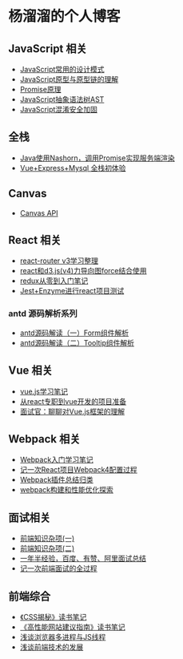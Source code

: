 # 杨溜溜的个人博客

## JavaScript 相关

* [JavaScript常用的设计模式](./posts/JavaScript常用的设计模式.md)
* [JavaScript原型与原型链的理解](./posts/JavaScript原型与原型链的理解.md)
* [Promise原理](./posts/Promise原理.md)
* [JavaScript抽象语法树AST](./posts/JavaScript抽象语法树AST.md)
* [JavaScript混淆安全加固](./posts/JavaScript混淆安全加固.md)

## 全栈

* [Java使用Nashorn，调用Promise实现服务端渲染](./posts/Java的JavaScript引擎-nashorn.md)
* [Vue+Express+Mysql 全栈初体验](./posts/Vue+Express+Mysql全栈初体验.md)

## Canvas

* [Canvas API](./posts/Canvas_API.md)

## React 相关

* [react-router v3学习整理](./posts/react-router_v3学习整理.md)
* [react和d3.js(v4)力导向图force结合使用](./posts/react和d3.js(v4)力导向图force结合使用.md)
* [redux从零到入门笔记](./posts/redux从零到入门笔记.md)
* [Jest+Enzyme进行react项目测试](./posts/Jest+Enzyme进行react项目测试.md)

### antd 源码解析系列

* [antd源码解读（一）Form组件解析](./posts/antd源码解析(一)Form组件解析.md)
* [antd源码解读（二）Tooltip组件解析](./posts/antd源码解析(二)Tooltip组件解析.md)

## Vue 相关

* [vue.js学习笔记](./posts/vue.js学习笔记.md)
* [从react专职到vue开发的项目准备](./posts/从react转职到vue开发的项目准备.md)
* [面试官：聊聊对Vue.js框架的理解](./posts/面试官：聊聊对Vue.js框架的理解.md)

## Webpack 相关

* [Webpack入门学习笔记](./posts/webpack入门学习笔记.md)
* [记一次React项目Webpack4配置过程](./posts/记一次React项目Webpack4配置过程.md)
* [Webpack插件总结归类](./posts/webpack插件总结.md)
* [webpack构建和性能优化探索](./posts/webpack构建和性能优化探索.md)

## 面试相关

* [前端知识杂项(一)](./posts/前端知识杂项(一).md)
* [前端知识杂项(二)](./posts/前端知识杂项(二).md)
* [一年半经验，百度、有赞、阿里面试总结](./posts/一年半经验，百度、有赞、阿里面试总结.md)
* [记一次前端面试的全过程](./posts/记一次前端面试的全过程.md)

## 前端综合

* [《CSS揭秘》读书笔记](./posts/《CSS揭秘》读书笔记.md)
* [《高性能网站建议指南》读书笔记](./posts/《CSS揭秘》读书笔记.md)
* [浅谈浏览器多进程与JS线程](./posts/浅谈浏览器多进程与JS线程.md)
* [浅谈前端技术的发展](./posts/浅谈前端技术的发展.md)
